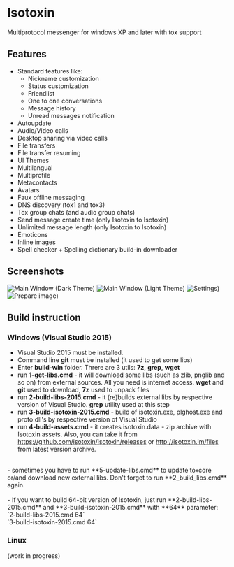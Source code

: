 # Isotoxin
Multiprotocol messenger for windows XP and later with tox support

## Features
  * Standard features like:
    * Nickname customization
    * Status customization
    * Friendlist
    * One to one conversations
    * Message history
    * Unread messages notification
  * Autoupdate
  * Audio/Video calls
  * Desktop sharing via video calls
  * File transfers
  * File transfer resuming
  * UI Themes
  * Multilangual
  * Multiprofile
  * Metacontacts
  * Avatars
  * Faux offline messaging
  * DNS discovery (tox1 and tox3) 
  * Tox group chats (and audio group chats)
  * Send message create time (only Isotoxin to Isotoxin)
  * Unlimited message length (only Isotoxin to Isotoxin)
  * Emoticons
  * Inline images
  * Spell checker + Spelling dictionary build-in downloader

## Screenshots

![Main Window (Dark Theme)](http://isotoxin.im/screens/screenshot8.png)
![Main Window (Light Theme)](http://isotoxin.im/screens/screenshot5.png)
![Settings)](http://isotoxin.im/screens/screenshot7.png)
![Prepare image)](http://isotoxin.im/screens/screenshot6.jpg)

## Build instruction

### Windows (Visual Studio 2015)
- Visual Studio 2015 must be installed.<br>
- Command line **git** must be installed (it used to get some libs)<br>
- Enter **build-win** folder. Threre are 3 utils: **7z**, **grep**, **wget**<br>
- run **1-get-libs.cmd** - it will download some libs (such as zlib, pnglib and so on) from external sources. All you need is internet access. **wget** and **git** used to download, **7z** used to unpack files<br>
- run **2-build-libs-2015.cmd** - it (re)builds external libs by respective version of Visual Studio. **grep** utility used at this step<br>
- run **3-build-isotoxin-2015.cmd** - build of isotoxin.exe, plghost.exe and proto.dll's by respective version of Visual Studio<br>
- run **4-build-assets.cmd** - it creates isotoxin.data - zip archive with Isotoxin assets. Also, you can take it from https://github.com/isotoxin/isotoxin/releases or http://isotoxin.im/files from latest version archive.<br>
<br>
- sometimes you have to run **5-update-libs.cmd** to update toxcore or/and download new external libs. Don't forget to run **2_build_libs.cmd** again.<br>
<br>
- If you want to build 64-bit version of Isotoxin, just run **2-build-libs-2015.cmd** and **3-build-isotoxin-2015.cmd** with **64** parameter:<br>
`2-build-libs-2015.cmd 64`<br>
`3-build-isotoxin-2015.cmd 64`

### Linux
(work in progress)

